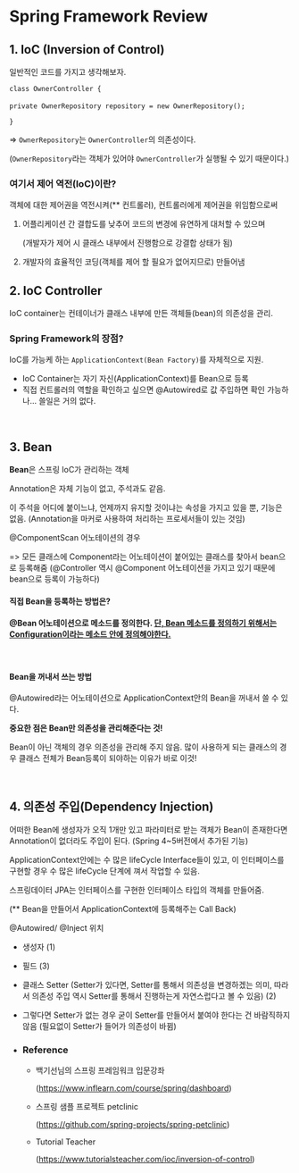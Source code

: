# Spring Framework Review

## 1. IoC (Inversion of Control)

일반적인 코드를 가지고 생각해보자.

```
class OwnerController {
```

​	`private OwnerRepository repository = new OwnerRepository();`

```
}
```

=> `OwnerRepository`는 `OwnerController`의 의존성이다.

(`OwnerRepository`라는 객체가 있어야 `OwnerController`가 실행될 수 있기 때문이다.)

### **여기서 제어 역전(IoC)이란?**

객체에 대한 제어권을 역전시켜(** 컨트롤러), 컨트롤러에게 제어권을 위임함으로써

1. 어플리케이션 간 결합도를 낮추어 코드의 변경에 유연하게 대처할 수 있으며

   (개발자가 제어 시 클래스 내부에서 진행함으로 강결합 상태가 됨)

2. 개발자의 효율적인 코딩(객체를 제어 할 필요가 없어지므로) 만들어냄

## 2. IoC Controller

IoC container는 컨테이너가 클래스 내부에 만든 객체들(bean)의 의존성을 관리.

### **Spring Framework의 장점?**

IoC를 가능케 하는 `ApplicationContext(Bean Factory)`를 자체적으로 지원.

- IoC Container는 자기 자신(ApplicationContext)를 Bean으로 등록
- 직접 컨트롤러의 역할을 확인하고 싶으면 @Autowired로 값 주입하면 확인 가능하나... 쓸일은 거의 없다.

<br>

## 3. Bean

**Bean**은 스프링 IoC가 관리하는 객체

Annotation은 자체 기능이 없고, 주석과도 같음. 

이 주석을 어디에 붙이느냐, 언제까지 유지할 것이냐는 속성을 가지고 있을 뿐, 기능은 없음. (Annotation을 마커로 사용하여 처리하는 프로세서들이 있는 것임)

@ComponentScan 어노테이션의 경우

=> 모든 클래스에 Component라는 어노테이션이 붙어있는 클래스를 찾아서 bean으로 등록해줌 (@Controller 역시 @Component 어노테이션을 가지고 있기 때문에 bean으로 등록이 가능하다)

#### **직접 Bean을 등록하는 방법은?**

#### @Bean 어노테이션으로 메소드를 정의한다. <u>단, Bean 메소드를 정의하기 위해서는 Configuration이라는 메소드 안에 정의해야한다.</u>

<br>

#### **Bean을 꺼내서 쓰는 방법**

@Autowired라는 어노테이션으로 ApplicationContext안의 Bean을 꺼내서 쓸 수 있다.



**중요한 점은 Bean만 의존성을 관리해준다는 것!** 

Bean이 아닌 객체의 경우 의존성을 관리해 주지 않음. 많이 사용하게 되는 클래스의 경우 클래스 전체가 Bean등록이 되야하는 이유가 바로 이것!

<br>

## 4. 의존성 주입(Dependency Injection)

어떠한 Bean에 생성자가 오직 1개만 있고 파라미터로 받는 객체가 Bean이 존재한다면 Annotation이 없더라도 주입이 된다. (Spring 4~5버전에서 추가된 기능)



ApplicationContext안에는 수 많은 lifeCycle Interface들이 있고,  이 인터페이스를 구현할 경우 수 많은 lifeCycle 단계에 껴서 작업할 수 있음.  

스프링데이터 JPA는 인터페이스를 구현한 인터페이스 타입의 객체를 만들어줌.

(** Bean을 만들어서 ApplicationContext에 등록해주는 Call Back)



@Autowired/ @Inject 위치

- 생성자 (1)
- 필드 (3)
- 클래스 Setter (Setter가 있다면, Setter를 통해서 의존성을 변경하겠는 의미, 따라서 의존성 주입 역시 Setter를 통해서 진행하는게 자연스럽다고 볼 수 있음) (2)
- 그렇다면 Setter가 없는 경우 굳이 Setter를 만들어서 붙여야 한다는 건 바람직하지 않음 (필요없이 Setter가 들어가 의존성이 바뀜)

- ### Reference

  - 백기선님의 스프링 프레임워크 입문강좌

    (https://www.inflearn.com/course/spring/dashboard)

  - 스프링 샘플 프로젝트 petclinic

    (https://github.com/spring-projects/spring-petclinic)

  - Tutorial Teacher

    (https://www.tutorialsteacher.com/ioc/inversion-of-control)
